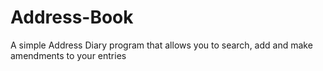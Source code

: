 # Address-Book
A simple Address Diary program that allows you to search, add and make amendments to your entries
